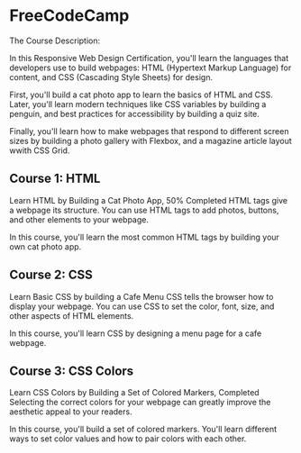 # FreeCodeCamp

The Course Description: 

In this Responsive Web Design Certification, you'll learn the languages that developers use to build webpages: HTML (Hypertext Markup Language) for content, and CSS (Cascading Style Sheets) for design.

First, you'll build a cat photo app to learn the basics of HTML and CSS. Later, you'll learn modern techniques like CSS variables by building a penguin, and best practices for accessibility by building a quiz site.

Finally, you'll learn how to make webpages that respond to different screen sizes by building a photo gallery with Flexbox, and a magazine article layout wwith CSS Grid.

<h2>Course 1: HTML </h2>
Learn HTML by Building a Cat Photo App, 50% Completed
HTML tags give a webpage its structure. You can use HTML tags to add photos, buttons, and other elements to your webpage.

In this course, you'll learn the most common HTML tags by building your own cat photo app.
<h2>Course 2: CSS</h2>

Learn Basic CSS by building a Cafe Menu
CSS tells the browser how to display your webpage. You can use CSS to set the color, font, size, and other aspects of HTML elements.

In this course, you'll learn CSS by designing a menu page for a cafe webpage.

<h2>Course 3: CSS Colors </h2>

Learn CSS Colors by Building a Set of Colored Markers, Completed
Selecting the correct colors for your webpage can greatly improve the aesthetic appeal to your readers.

In this course, you'll build a set of colored markers. You'll learn different ways to set color values and how to pair colors with each other.
